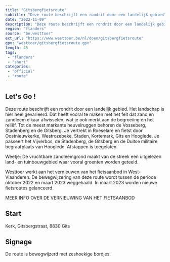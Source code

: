 ```yaml
---
title: "Gitsbergfietsroute"
subtitle: "Deze route beschrijft een rondrit door een landelijk gebied"
date: "2022-11-09"
description: "Deze route beschrijft een rondrit door een landelijk gebied"
region: "flanders"
source: "be.westtoer"
ext_url: "https://www.westtoer.be/nl/doen/gitsbergfietsroute"
gpx: "westtoer/gitsbergfietsroute.gpx"
length: 45
tags:
 - "flanders"
 - "short"
categories:
 - "official"
 - "route"
---
```


## Let's Go ! 

Deze route beschrijft een rondrit door een landelijk gebied. Het landschap is hier heel gevarieerd. Dat heeft vooral te maken met het feit dat zand en zandleem elkaar afwisselen, wat je ook merkt aan de begroeiing en het reliëf. Tot de meest markante heuvelruggen behoren de Vosseberg, Stadenberg en de Gitsberg. Je vertrekt in Roeselare en fietst door Oostnieuwkerke, Westrozebeke, Staden, Kortemark, Gits en Hooglede. Je passeert het Vijverbos, de Stadenberg, de Gitsberg en de Duitse militaire begraafplaats van Hooglede. Afstappen is toegelaten.

Weetje: De vruchtbare zandleemgrond maakt van de streek een uitgelezen land- en tuinbouwgebied waar vooral groenten worden geteeld.

Westtoer werkt aan het vernieuwen van het fietsaanbod in West-Vlaanderen. De bewegwijzering van deze route wordt tussen de periode oktober 2022 en maart 2023 weggehaald. In maart 2023 worden nieuwe fietsroutes gelanceerd.

MEER INFO OVER DE VERNIEUWING VAN HET FIETSAANBOD

## Start

Kerk, Gitsbergstraat, 8830 Gits

## Signage

De route is bewegwijzerd met zeshoekige bordjes.
